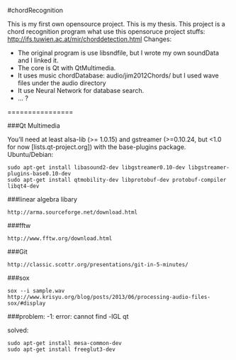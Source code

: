 #chordRecognition

This is my first own opensource project. This is my thesis.
This project is a chord recognition program what use this opensoruce project stuffs:
    http://ifs.tuwien.ac.at/mir/chorddetection.html
Changes:
* The original program is use libsndfile, but I wrote my own soundData and I linked it.
* The core is Qt with QtMultimedia.
* It uses music chordDatabase:
    audio/jim2012Chords/
    but I used wave files under the audio directory
* It use Neural Network for database search.
* ... ?

================

###Qt Multimedia

You’ll need at least alsa-lib (>= 1.0.15) and gstreamer (>=0.10.24, but <1.0 for now [lists.qt-project.org]) with the base-plugins package.
Ubuntu/Debian:

    sudo apt-get install libasound2-dev libgstreamer0.10-dev libgstreamer-plugins-base0.10-dev
    sudo apt-get install qtmobility-dev libprotobuf-dev protobuf-compiler libqt4-dev


###linear algebra libary

    http://arma.sourceforge.net/download.html



###fftw 

    http://www.fftw.org/download.html

###Git

    http://classic.scottr.org/presentations/git-in-5-minutes/


###sox

    sox --i sample.wav
    http://www.krisyu.org/blog/posts/2013/06/processing-audio-files-sox/#display


###problem: -1: error: cannot find -lGL qt

solved:

    sudo apt-get install mesa-common-dev
    sudo apt-get install freeglut3-dev

